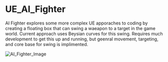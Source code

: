 # UE_AI_Fighter
AI Fighter explores some more complex UE apporaches to coding by creating a floating box that can swing a waeapon to a target in the game world. Current approach uses Beysian curves for this swing. Requires much development to get this up and running, but geenral movement, targeting, and core base for swing is implimented. 

![AI_Fighter_Image](https://github.com/user-attachments/assets/902ce1c5-29cd-4f9a-9933-22495b0c2604)

